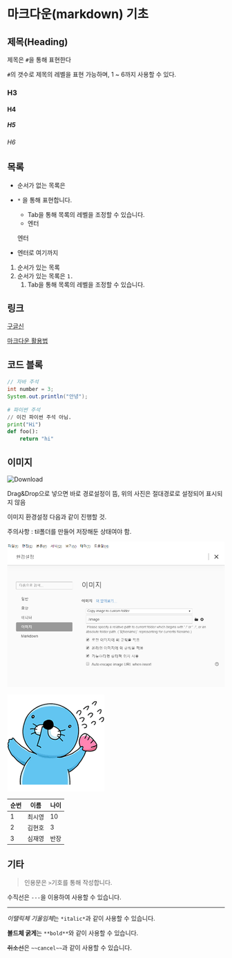 # 마크다운(markdown) 기초

## 제목(Heading)

제목은 `#`을 통해 표현한다

`#`의 갯수로 제목의 레벨을 표현 가능하며, 1 ~ 6까지 사용할 수 있다.

### H3

#### H4

##### H5

###### H6

## 목록

* 순서가 없는 목록은

* `*` 을 통해 표현합니다.

  * Tab을 통해 목록의 레벨을 조정할 수 있습니다.
  * 엔터

  엔터

* 엔터로 여기까지

1. 순서가 있는 목록
2. 순서가 있는 목록은 `1.`
   1. Tab을 통해 목록의 레벨을 조정할 수 있습니다.

## 링크

[구글신](https://google.com)

[마크다운 활용법](https://guides.github.com/features/mastering-markdown/)

## 코드 블록

```java
// 자바 주석
int number = 3;
System.out.println("안녕");
```

```python
# 파이썬 주석
// 이건 파이썬 주석 아님.
print("Hi")
def foo():
    return "hi"
```

## 이미지

![Download](C:\Users\student\Downloads\Download.png)

Drag&Drop으로 넣으면 바로 경로설정이 뜸, 위의 사진은 절대경로로 설정되어 표시되지 않음

이미지 환경설정 다음과 같이 진행할 것.

주의사항 : til폴더를 만들어 저장해둔 상태여야 함.

![image-20191216231651900](image/image-20191216231651900.png)

![Download](image/Download.png)

| 순번 | 이름   | 나이 |
| ---- | ------ | ---- |
| 1    | 최시영 | 10   |
| 2    | 김현호 | 3    |
| 3    | 심재영 | 반장 |

## 기타

> 인용문은 `>`기호를 통해 작성합니다.

수직선은 `---`을 이용하여 사용할 수 있습니다.

---

*이탤릭체 기울임체*는 `*italic*`과 같이 사용할 수 있습니다.

**볼드체 굵게**는 `**bold**`와 같이 사용할 수 있습니다.

~~취소선~~은 `~~cancel~~`과 같이 사용할 수 있습니다.

